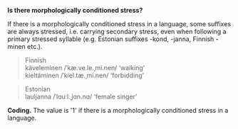 **Is there morphologically conditioned stress?**

If there is a morphologically conditioned stress in a language, some suffixes are always stressed, i.e. carrying secondary stress, even when following a primary stressed syllable (e.g. Estonian suffixes -kond, -janna, Finnish -minen etc.).

>Finnish<br/>
>käveleminen /ˈkæ.ve.le.ˌmi.nen/ ‘walking’<br/>
>kieltäminen /ˈkiel.tæ.ˌmi.nen/ ‘forbidding’

>Estonian<br/>
>lauljanna /ˈlɑuːl.ˌjɑn.nɑ/ ‘female singer’

**Coding.** The value is '1' if there is a morphologically conditioned stress in a language.
